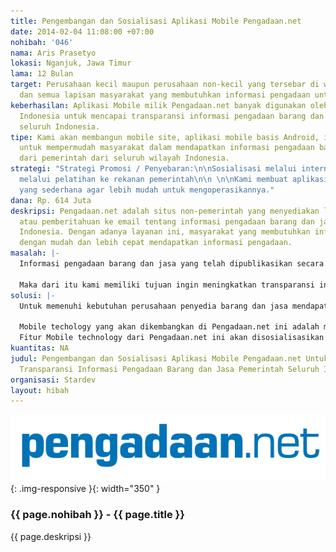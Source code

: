 ```yaml
---
title: Pengembangan dan Sosialisasi Aplikasi Mobile Pengadaan.net
date: 2014-02-04 11:08:00 +07:00
nohibah: '046'
nama: Aris Prasetyo
lokasi: Nganjuk, Jawa Timur
lama: 12 Bulan
target: Perusahaan kecil maupun perusahaan non-kecil yang tersebar di wilayah Indonesia
  dan semua lapisan masyarakat yang membutuhkan informasi pengadaan untuk pengawasan.
keberhasilan: Aplikasi Mobile milik Pengadaan.net banyak digunakan oleh masyarakat
  Indonesia untuk mencapai transparansi informasi pengadaan barang dan jasa pemerintah
  seluruh Indonesia.
tipe: Kami akan membangun mobile site, aplikasi mobile basis Android, iOS, Blackberry
  untuk mempermudah masyarakat dalam mendapatkan informasi pengadaan barang dan jasa
  dari pemerintah dari seluruh wilayah Indonesia.
strategi: "Strategi Promosi / Penyebaran:\n\nSosialisasi melalui internet dan mobile\nSosialisasi
  melalui pelatihan ke rekanan pemerintah\n\n \n\nKami membuat aplikasi dengan tampilan
  yang sederhana agar lebih mudah untuk mengoperasikannya."
dana: Rp. 614 Juta
deskripsi: Pengadaan.net adalah situs non-pemerintah yang menyediakan layanan notifikasi
  atau pemberitahuan ke email tentang informasi pengadaan barang dan jasa dari seluruh
  Indonesia. Dengan adanya layanan ini, masyarakat yang membutuhkan informasi bisa
  dengan mudah dan lebih cepat mendapatkan informasi pengadaan.
masalah: |-
  Informasi pengadaan barang dan jasa yang telah dipublikasikan secara online oleh instansi pemerintah terkait, masih dirasakan belum bisa menjangkau publik dengan mudah secara menyeluruh dikarenakan keterbatasan pengetahuan publik mengenai informasi alamat website penyelenggara kegiatan pengadaan pemerintah yang sangat banyak sekali sehingga publik kurang bisa maksimal menyerap semua informasi lelang pengadaan yang tersebar di banyak website.

  Maka dari itu kami memiliki tujuan ingin meningkatkan transparansi informasi pengadaan barang dan jasa yang diselenggarakan oleh instansi pemerintah di seluruh wilayah Indonesia.
solusi: |-
  Untuk memenuhi kebutuhan perusahaan penyedia barang dan jasa mendapatkan informasi lelang pengadaan melalui perangkat mobile-nya, Pengadaan.net memiliki rencana akan mengembangkan mobile technology untuk memberikan kemudahan, kecepatan dan kenyamanan bisa diakses di manapun.

  Mobile techology yang akan dikembangkan di Pengadaan.net ini adalah mobile site dan Mobile Application yang mendukung beberapa perangkat mobile yang banyak digunakan oleh pengguna seluler.
  Fitur Mobile technology dari Pengadaan.net ini akan disosialisasikan dan dikenalkan kepada kalayak umum yang membutuhkan layanan ini dengan melakukan promosi secara online maupun offline.
kuantitas: NA
judul: Pengembangan dan Sosialisasi Aplikasi Mobile Pengadaan.net Untuk Peningkatan
  Transparansi Informasi Pengadaan Barang dan Jasa Pemerintah Seluruh Indonesia
organisasi: Stardev
layout: hibah
---
```


![046](/static/img/hibahcms/046.png){: .img-responsive }{: width="350" }

### {{ page.nohibah }} - {{ page.title }}

{{ page.deskripsi }}
